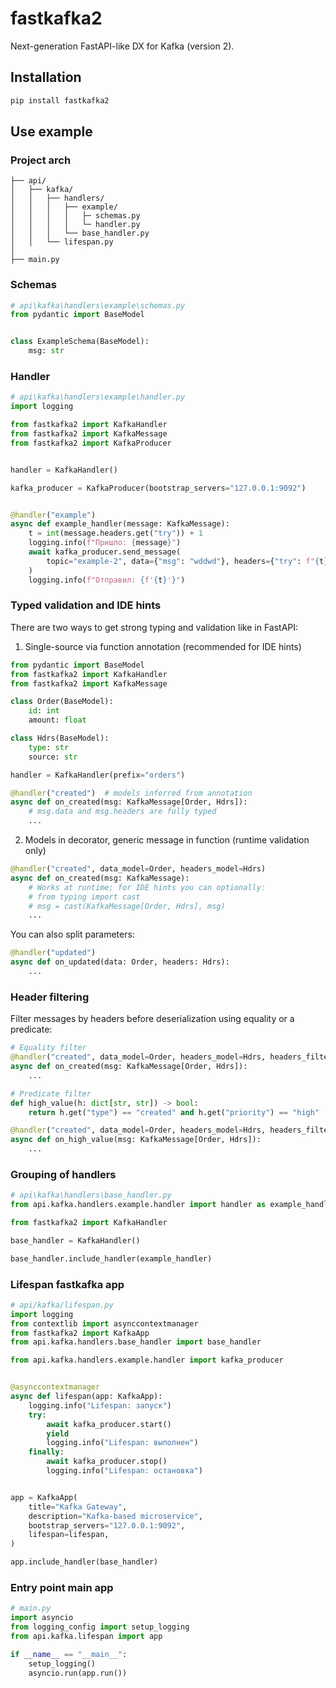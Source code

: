 # fastkafka2

Next-generation FastAPI-like DX for Kafka (version 2).

## Installation

``` bash
pip install fastkafka2
```

## Use example
### Project arch
```shell
├── api/
│   ├── kafka/
│   │   ├── handlers/
│   │   │   ├── example/
│   │   │   │   ├─ schemas.py
│   │   │   │   └─ handler.py
│   │   │   └── base_handler.py
│   │   └── lifespan.py
│
├── main.py
```

### Schemas
``` python
# api\kafka\handlers\example\schemas.py
from pydantic import BaseModel


class ExampleSchema(BaseModel):
    msg: str
```

### Handler
``` python
# api\kafka\handlers\example\handler.py
import logging

from fastkafka2 import KafkaHandler
from fastkafka2 import KafkaMessage
from fastkafka2 import KafkaProducer


handler = KafkaHandler()

kafka_producer = KafkaProducer(bootstrap_servers="127.0.0.1:9092")


@handler("example")
async def example_handler(message: KafkaMessage):
    t = int(message.headers.get("try")) + 1
    logging.info(f"Пришло: {message}")
    await kafka_producer.send_message(
        topic="example-2", data={"msg": "wddwd"}, headers={"try": f"{t}"}, key=None
    )
    logging.info(f"Отправил: {f'{t}'}")
```


### Typed validation and IDE hints
There are two ways to get strong typing and validation like in FastAPI:

1) Single-source via function annotation (recommended for IDE hints)
```python
from pydantic import BaseModel
from fastkafka2 import KafkaHandler
from fastkafka2 import KafkaMessage

class Order(BaseModel):
    id: int
    amount: float

class Hdrs(BaseModel):
    type: str
    source: str

handler = KafkaHandler(prefix="orders")

@handler("created")  # models inferred from annotation
async def on_created(msg: KafkaMessage[Order, Hdrs]):
    # msg.data and msg.headers are fully typed
    ...
```

2) Models in decorator, generic message in function (runtime validation only)
```python
@handler("created", data_model=Order, headers_model=Hdrs)
async def on_created(msg: KafkaMessage):
    # Works at runtime; for IDE hints you can optionally:
    # from typing import cast
    # msg = cast(KafkaMessage[Order, Hdrs], msg)
    ...
```

You can also split parameters:
```python
@handler("updated")
async def on_updated(data: Order, headers: Hdrs):
    ...
```

### Header filtering
Filter messages by headers before deserialization using equality or a predicate:
```python
# Equality filter
@handler("created", data_model=Order, headers_model=Hdrs, headers_filter={"type": "created"})
async def on_created(msg: KafkaMessage[Order, Hdrs]):
    ...

# Predicate filter
def high_value(h: dict[str, str]) -> bool:
    return h.get("type") == "created" and h.get("priority") == "high"

@handler("created", data_model=Order, headers_model=Hdrs, headers_filter=high_value)
async def on_high_value(msg: KafkaMessage[Order, Hdrs]):
    ...
```


### Grouping of handlers
``` python
# api\kafka\handlers\base_handler.py
from api.kafka.handlers.example.handler import handler as example_handler

from fastkafka2 import KafkaHandler

base_handler = KafkaHandler()

base_handler.include_handler(example_handler)
```


### Lifespan fastkafka app
``` python
# api/kafka/lifespan.py
import logging
from contextlib import asynccontextmanager
from fastkafka2 import KafkaApp
from api.kafka.handlers.base_handler import base_handler

from api.kafka.handlers.example.handler import kafka_producer


@asynccontextmanager
async def lifespan(app: KafkaApp):
    logging.info("Lifespan: запуск")
    try:
        await kafka_producer.start()
        yield
        logging.info("Lifespan: выполнен")
    finally:
        await kafka_producer.stop()
        logging.info("Lifespan: остановка")


app = KafkaApp(
    title="Kafka Gateway",
    description="Kafka-based microservice",
    bootstrap_servers="127.0.0.1:9092",
    lifespan=lifespan,
)

app.include_handler(base_handler)
```


### Entry point main app
``` python
# main.py
import asyncio
from logging_config import setup_logging
from api.kafka.lifespan import app

if __name__ == "__main__":
    setup_logging()
    asyncio.run(app.run())
```


